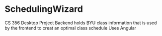 # SchedulingWizard
CS 356 Desktop Project
Backend holds BYU class information that is used by the frontend to creat an optimal class schedule
Uses Angular
